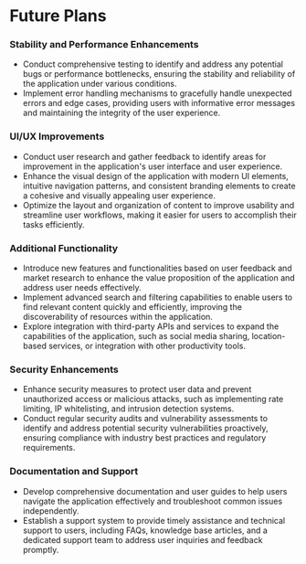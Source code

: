 # Future Plans

### Stability and Performance Enhancements

- Conduct comprehensive testing to identify and address any potential bugs or performance bottlenecks, ensuring the stability and reliability of the application under various conditions.
- Implement error handling mechanisms to gracefully handle unexpected errors and edge cases, providing users with informative error messages and maintaining the integrity of the user experience.

### UI/UX Improvements

- Conduct user research and gather feedback to identify areas for improvement in the application's user interface and user experience.
- Enhance the visual design of the application with modern UI elements, intuitive navigation patterns, and consistent branding elements to create a cohesive and visually appealing user experience.
- Optimize the layout and organization of content to improve usability and streamline user workflows, making it easier for users to accomplish their tasks efficiently.

### Additional Functionality

- Introduce new features and functionalities based on user feedback and market research to enhance the value proposition of the application and address user needs effectively.
- Implement advanced search and filtering capabilities to enable users to find relevant content quickly and efficiently, improving the discoverability of resources within the application.
- Explore integration with third-party APIs and services to expand the capabilities of the application, such as social media sharing, location-based services, or integration with other productivity tools.

### Security Enhancements

- Enhance security measures to protect user data and prevent unauthorized access or malicious attacks, such as implementing rate limiting, IP whitelisting, and intrusion detection systems.
- Conduct regular security audits and vulnerability assessments to identify and address potential security vulnerabilities proactively, ensuring compliance with industry best practices and regulatory requirements.

### Documentation and Support

- Develop comprehensive documentation and user guides to help users navigate the application effectively and troubleshoot common issues independently.
- Establish a support system to provide timely assistance and technical support to users, including FAQs, knowledge base articles, and a dedicated support team to address user inquiries and feedback promptly.